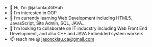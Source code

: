 - 👋 Hi, I’m @jasonlauGitHub
- 👀 I’m interested in OOP
- 🌱 I’m currently learning Web Development including HTML5, JavasScript, Site Admin, SQL, JAVA...
- 💞️ I’m looking to collaborate on IT inducstry including Web Front End Development, and also C++ and JAVA Embedded system workers
- 📫 reach me @ jasoncklau.ca@gmail.com 

<!---
jasonlauGitHub/jasonlauGitHub is a ✨ special ✨ repository because its `README.md` (this file) appears on your GitHub profile.
You can click the Preview link to take a look at your changes.
--->
